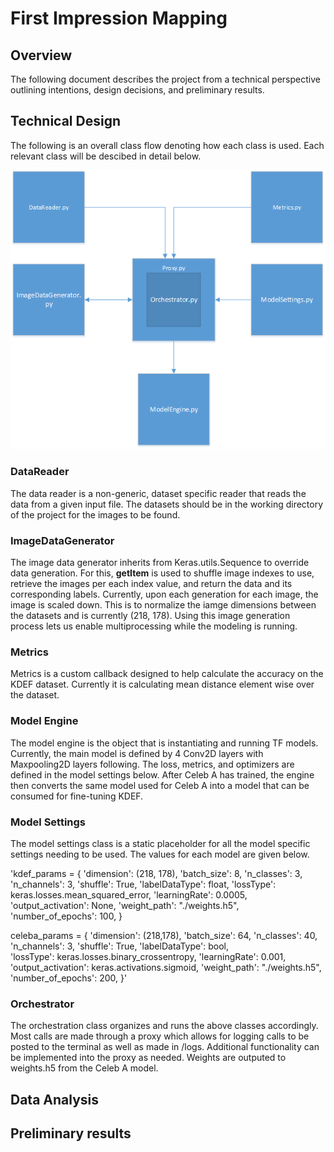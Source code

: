 # First Impression Mapping

## Overview

The following document describes the project from a technical perspective outlining intentions, design decisions, and preliminary results. 

## Technical Design

The following is an overall class flow denoting how each class is used. Each relevant class will be descibed in detail below. 

![Class Flow Diagram](./documentation/ClassOverview.png)

### DataReader

The data reader is a non-generic, dataset specific reader that reads the data from a given input file. The datasets should be in the working directory of the project for the images to be found. 

### ImageDataGenerator

The image data generator inherits from Keras.utils.Sequence to override data generation. For this, __getItem__ is used to shuffle image indexes to use, retrieve the images per each index value, and return the 
data and its corresponding labels. Currently, upon each generation for each image, the image is scaled down. This is to normalize the iamge dimensions between the datasets and is currently (218, 178). Using this image generation process lets us enable multiprocessing while the modeling is running. 

### Metrics

Metrics is a custom callback designed to help calculate the accuracy on the KDEF dataset. Currently it is calculating mean distance element wise over the dataset. 

### Model Engine

The model engine is the object that is instantiating and running TF models. Currently, the main model is defined by 4 Conv2D layers with Maxpooling2D layers following. The loss, metrics, and optimizers are defined in the model settings below. After Celeb A has trained, the engine then converts the same model used for Celeb A into a model that can be consumed for fine-tuning KDEF. 

### Model Settings

The model settings class is a static placeholder for all the model specific settings needing to be used. The values for each model are given below. 

'kdef_params = { 
                'dimension': (218, 178),
                'batch_size': 8, 
                'n_classes': 3,
                'n_channels': 3,
                'shuffle': True,
                'labelDataType': float,
                'lossType': keras.losses.mean_squared_error,
                'learningRate': 0.0005, 
                'output_activation': None,
                'weight_path': "./weights.h5",
                'number_of_epochs': 100,
                }

celeba_params = { 
                    'dimension': (218,178),
                    'batch_size': 64, 
                    'n_classes': 40,
                    'n_channels': 3,
                    'shuffle': True,
                    'labelDataType': bool,    
                    'lossType': keras.losses.binary_crossentropy,
                    'learningRate': 0.001, 
                    'output_activation': keras.activations.sigmoid,
                    'weight_path': "./weights.h5",
                    'number_of_epochs': 200,
                }'
                

### Orchestrator

The orchestration class organizes and runs the above classes accordingly. Most calls are made through a proxy which allows for logging calls to be posted to the terminal as well as made in /logs. Additional functionality can be implemented into the proxy as needed. Weights are outputed to weights.h5 from the Celeb A model. 

## Data Analysis 



## Preliminary results